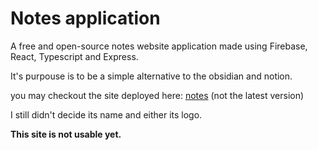 # Notes application

A free and open-source notes website application made using Firebase, React, Typescript and Express.

It's purpouse is to be a simple alternative to the obsidian and notion. 

you may checkout the site deployed here: [notes](https://joaonotfound.ddns.net) (not the latest version)

I still didn't decide its name and either its logo.

**This site is not usable yet.**
